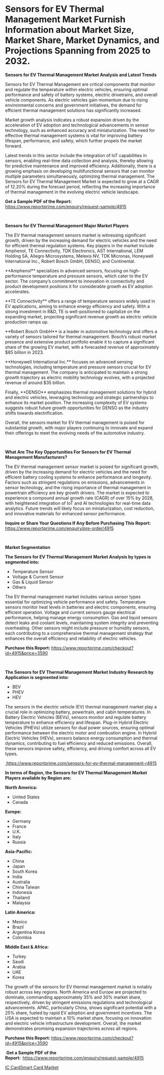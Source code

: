 <p><h1>Sensors for EV Thermal Management Market Furnish Information about Market Size, Market Share, Market Dynamics, and Projections Spanning from 2025 to 2032.</h1></p><p><strong>Sensors for EV Thermal Management Market Analysis and Latest Trends</strong></p>
<p><p>Sensors for EV Thermal Management are critical components that monitor and regulate the temperature within electric vehicles, ensuring optimal performance and safety of battery systems, electric drivetrains, and overall vehicle components. As electric vehicles gain momentum due to rising environmental concerns and government initiatives, the demand for efficient thermal management solutions has significantly increased.</p><p>Market growth analysis indicates a robust expansion driven by the acceleration of EV adoption and technological advancements in sensor technology, such as enhanced accuracy and miniaturization. The need for effective thermal management systems is vital for improving battery lifespan, performance, and safety, which further propels the market forward.</p><p>Latest trends in this sector include the integration of IoT capabilities in sensors, enabling real-time data collection and analysis, thereby allowing for predictive maintenance and improved efficiency. Additionally, there is a growing emphasis on developing multifunctional sensors that can monitor multiple parameters simultaneously, optimizing thermal management. The Sensors for EV Thermal Management Market is expected to grow at a CAGR of 12.20% during the forecast period, reflecting the increasing importance of thermal management in the evolving electric vehicle landscape.  </p></p>
<p><strong>Get a Sample PDF of the Report:&nbsp;</strong> <a href="https://www.reportprime.com/enquiry/request-sample/4915?utm_campaign=2232&utm_medium=2&utm_source=Github&utm_content=ia&utm_term=19032025&utm_id=sensors-for-ev-thermal-management">https://www.reportprime.com/enquiry/request-sample/4915</a></p>
<p>&nbsp;</p>
<p><strong>Sensors for EV Thermal Management Major Market Players</strong></p>
<p><p>The EV thermal management sensors market is witnessing significant growth, driven by the increasing demand for electric vehicles and the need for efficient thermal regulation systems. Key players in the market include Amphenol, TE Connectivity, TDK Electronics, AST International, LEM Holding SA, Allegro Microsystems, Melexis NV, TDK Micronas, Honeywell International Inc., Robert Bosch GmbH, DENSO, and Continental.</p><p>**Amphenol** specializes in advanced sensors, focusing on high-performance temperature and pressure sensors, which cater to the EV sector. The company’s commitment to innovation in connectivity and product development positions it for considerable growth as EV adoption accelerates.</p><p>**TE Connectivity** offers a range of temperature sensors widely used in EV applications, aiming to enhance energy efficiency and safety. With a strong investment in R&D, TE is well-positioned to capitalize on the expanding market, projecting significant revenue growth as electric vehicle production ramps up.</p><p>**Robert Bosch GmbH** is a leader in automotive technology and offers a variety of sensors tailored for thermal management. Bosch’s robust market presence and extensive product portfolio enable it to capture a significant share of the growing EV market, with a forecasted revenue of approximately $85 billion in 2023.</p><p>**Honeywell International Inc.** focuses on advanced sensing technologies, including temperature and pressure sensors crucial for EV thermal management. The company is anticipated to maintain a strong growth trajectory as electric mobility technology evolves, with a projected revenue of around $35 billion.</p><p>Finally, **DENSO** emphasizes thermal management solutions for hybrid and electric vehicles, leveraging technology and strategic partnerships to enhance its market position. The increasing complexity of EV systems suggests robust future growth opportunities for DENSO as the industry shifts towards electrification.</p><p>Overall, the sensors market for EV thermal management is poised for substantial growth, with major players continuing to innovate and expand their offerings to meet the evolving needs of the automotive industry.</p></p>
<p>&nbsp;</p>
<p><strong>What Are The Key Opportunities For Sensors for EV Thermal Management Manufacturers?</strong></p>
<p><p>The EV thermal management sensor market is poised for significant growth, driven by the increasing demand for electric vehicles and the need for efficient battery cooling systems to enhance performance and longevity. Factors such as stringent regulations on emissions, advancements in sensor technology, and the rising importance of thermal management in powertrain efficiency are key growth drivers. The market is expected to experience a compound annual growth rate (CAGR) of over 15% by 2028, with heightened integration of IoT and AI technologies for real-time data analytics. Future trends will likely focus on miniaturization, cost reduction, and innovative materials for enhanced sensor performance.</p></p>
<p><strong>Inquire or Share Your Questions If Any Before Purchasing This Report:</strong> <a href="https://www.reportprime.com/enquiry/pre-order/4915?utm_campaign=2232&utm_medium=2&utm_source=Github&utm_content=ia&utm_term=19032025&utm_id=sensors-for-ev-thermal-management">https://www.reportprime.com/enquiry/pre-order/4915</a></p>
<p>&nbsp;</p>
<p><strong>Market Segmentation</strong></p>
<p><strong>The Sensors for EV Thermal Management Market Analysis by types is segmented into:</strong></p>
<p><ul><li>Temperature Sensor</li><li>Voltage & Current Sensor</li><li>Gas & Liquid Sensor</li><li>Others</li></ul></p>
<p><p>The EV thermal management market includes various sensor types essential for optimizing vehicle performance and safety. Temperature sensors monitor heat levels in batteries and electric components, ensuring efficient operation. Voltage and current sensors gauge electrical performance, helping manage energy consumption. Gas and liquid sensors detect leaks and coolant levels, maintaining system integrity and preventing overheating. Other sensors might include pressure or humidity sensors, each contributing to a comprehensive thermal management strategy that enhances the overall efficiency and reliability of electric vehicles.</p></p>
<p><strong>Purchase this Report:&nbsp;</strong><a href="https://www.reportprime.com/checkout?id=4915&price=3590&utm_campaign=2232&utm_medium=2&utm_source=Github&utm_content=ia&utm_term=19032025&utm_id=sensors-for-ev-thermal-management">https://www.reportprime.com/checkout?id=4915&price=3590</a></p>
<p>&nbsp;</p>
<p><strong>The Sensors for EV Thermal Management Market Industry Research by Application is segmented into:</strong></p>
<p><ul><li>BEV</li><li>PHEV</li><li>HEV</li></ul></p>
<p><p>The sensors in the electric vehicle (EV) thermal management market play a crucial role in optimizing battery, powertrain, and cabin temperatures. In Battery Electric Vehicles (BEVs), sensors monitor and regulate battery temperature to enhance efficiency and lifespan. Plug-in Hybrid Electric Vehicles (PHEVs) utilize sensors for dual power sources, ensuring optimal performance between the electric motor and combustion engine. In Hybrid Electric Vehicles (HEVs), sensors balance energy consumption and thermal dynamics, contributing to fuel efficiency and reduced emissions. Overall, these sensors improve safety, efficiency, and driving comfort across all EV types.</p></p>
<p><a href="https://www.reportprime.com/sensors-for-ev-thermal-management-r4915?utm_campaign=2232&utm_medium=2&utm_source=Github&utm_content=ia&utm_term=19032025&utm_id=sensors-for-ev-thermal-management">&nbsp;https://www.reportprime.com/sensors-for-ev-thermal-management-r4915</a></p>
<p><strong>In terms of Region, the Sensors for EV Thermal Management Market Players available by Region are:</strong></p>
<p>
    <p> <strong> North America: </strong>
        <ul>
            <li>United States</li>
            <li>Canada</li>
        </ul>
        </p> 
    <p> <strong> Europe: </strong>
        <ul>
            <li>Germany</li>
            <li>France</li>
            <li>U.K.</li>
            <li>Italy</li>
            <li>Russia</li>
        </ul>
        </p> 
    <p> <strong> Asia-Pacific: </strong>
        <ul>
            <li>China</li>
            <li>Japan</li>
            <li>South Korea</li>
            <li>India</li>
            <li>Australia</li>
            <li>China Taiwan</li>
            <li>Indonesia</li>
            <li>Thailand</li>
            <li>Malaysia</li>
        </ul>
        </p> 
    <p> <strong> Latin America: </strong>
        <ul>
            <li>Mexico</li>
            <li>Brazil</li>
            <li>Argentina Korea</li>
            <li>Colombia</li>
        </ul>
        </p> 
    <p> <strong> Middle East & Africa: </strong>
        <ul>
            <li>Turkey</li>
            <li>Saudi</li>
            <li>Arabia</li>
            <li>UAE</li>
            <li>Korea</li>
        </ul>
    </p>
    </p>
<p><p>The growth of the sensors for EV thermal management market is notably robust across key regions. North America and Europe are projected to dominate, commanding approximately 35% and 30% market share, respectively, driven by stringent emissions regulations and technological advancements. APAC, particularly China, shows significant potential with a 25% share, fueled by rapid EV adoption and government incentives. The USA is expected to maintain a 10% market share, focusing on innovation and electric vehicle infrastructure development. Overall, the market demonstrates promising expansion trajectories across all regions.</p></p>
<p><strong>Purchase this Report: </strong><a href="https://www.reportprime.com/checkout?id=4915&price=3590&utm_campaign=2232&utm_medium=2&utm_source=Github&utm_content=ia&utm_term=19032025&utm_id=sensors-for-ev-thermal-management">https://www.reportprime.com/checkout?id=4915&price=3590</a></p>
<p>&nbsp;<strong>Get a Sample PDF of the Report:&nbsp;&nbsp;</strong><a href="https://www.reportprime.com/enquiry/request-sample/4915?utm_campaign=2232&utm_medium=2&utm_source=Github&utm_content=ia&utm_term=19032025&utm_id=sensors-for-ev-thermal-management">https://www.reportprime.com/enquiry/request-sample/4915</a></p>
<p><strong></strong></p>
<p><p><a href="https://github.com/nicoletavirag/Market-Research-Report-List-5/blob/main/ic-cardsmart-card-market.md?utm_campaign=2232&utm_medium=2&utm_source=Github&utm_content=ia&utm_term=19032025&utm_id=sensors-for-ev-thermal-management">IC CardSmart Card Market</a></p></p>